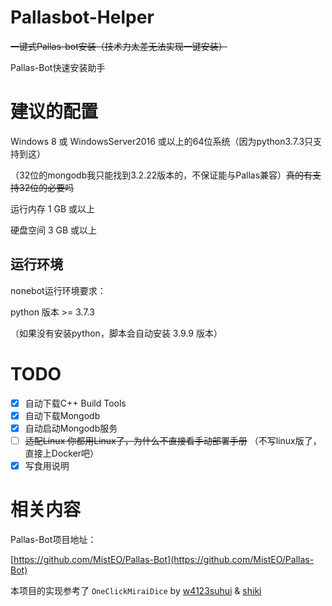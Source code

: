 # Pallasbot-Helper
~~一键式Pallas-bot安装（技术力太差无法实现一键安装）~~

Pallas-Bot快速安装助手

# 建议的配置
Windows 8 或 WindowsServer2016 或以上的64位系统（因为python3.7.3只支持到这）

（32位的mongodb我只能找到3.2.22版本的，不保证能与Pallas兼容）~~真的有支持32位的必要吗~~

运行内存 1 GB 或以上

硬盘空间 3 GB 或以上

## 运行环境
nonebot运行环境要求：

python 版本 >= 3.7.3

（如果没有安装python，脚本会自动安装 3.9.9 版本）

# TODO
- [x] 自动下载C++ Build Tools
- [x] 自动下载Mongodb
- [x] 自动启动Mongodb服务
- [ ] ~~适配Linux 你都用Linux了，为什么不直接看手动部署手册~~ 
（不写linux版了，直接上Docker吧）
- [x] 写食用说明

# 相关内容
Pallas-Bot项目地址：

[https://github.com/MistEO/Pallas-Bot](https://github.com/MistEO/Pallas-Bot)

本项目的实现参考了 `OneClickMiraiDice` by [w4123suhui](https://github.com/w4123) & [shiki](https://github.com/mystringEmpty)